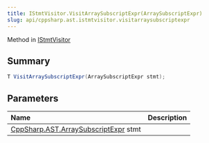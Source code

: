 ```yaml
---
title: IStmtVisitor.VisitArraySubscriptExpr(ArraySubscriptExpr)
slug: api/cppsharp.ast.istmtvisitor.visitarraysubscriptexpr
---
```

Method in [IStmtVisitor](/api/cppsharp/ast/istmtvisitor)

## Summary



```csharp
T VisitArraySubscriptExpr(ArraySubscriptExpr stmt);
```

## Parameters

|Name|Description|
|:---|:---|
|[CppSharp.AST.ArraySubscriptExpr](/api/cppsharp/ast/arraysubscriptexpr) stmt||

